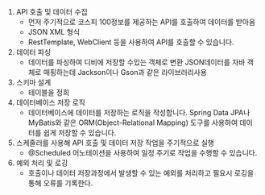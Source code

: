 1. API 호출 및 데이터 수집
    - 먼저 주기적으로 코스피 100정보를 제공하는 API를 호출하여 데이터를 받아옴
    - JSON XML 형식
    - RestTemplate, WebClient 등을 사용하여 API를 호출할 수 있습니다.
2. 데이터 파싱
    - 데이터를 파싱하여 디비에 저장할 수있는 객체로 변환 JSON데이터를 자바 객체로 매핑하는데 Jackson이나 Gson과 같은 라이브러리사용
3. 스키마 설계
    - 테이블을 정희
4. 데이터베이스 저장 로직
    - 데이터베이스에 데이터를 저장하는 로직을 작성합니다. Spring Data JPA나 MyBatis와 같은 ORM(Object-Relational Mapping) 도구를 사용하여 데이터를 쉽게 저장할 수 있습니다.
5. 스케줄러를 사용해 API 호출 및 데이터 저장 작업을 주기적으로 실행
    - @Scheduled 어노테이션을 사용하여 일정 주기로 작업을 수행할 수 있습니다.
6. 예외 처리 및 로깅
    - 호출이나 데이터 저장과정에서 발생할 수 있는 예외를 처리하고 필요시 로깅을 통해 오류를 기록한다.